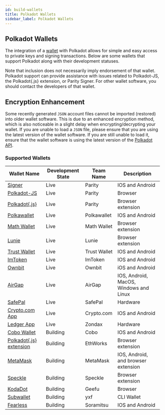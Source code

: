 ```yaml
---
id: build-wallets
title: Polkadot Wallets
sidebar_label: Polkadot Wallets
---
```


## Polkadot Wallets

The integration of a [wallet](https://wiki.polkadot.network/docs/en/glossary#wallet) with Polkadot allows for simple and easy access to private keys and signing transactions. Below are some wallets that support Polkadot along with their development statuses.

Note that inclusion does not necessarily imply endorsement of that wallet. Polkadot support can provide assistance with issues related to Polkadot-JS, the Polkadot{.js} extension, or Parity Signer. For other wallet software, you should contact the developers of that wallet.

## Encryption Enhancement

Some recently generated `JSON` account files cannot be imported (restored) into older wallet software. This is due to an enhanced encryption method, which is also noticeable in a slight delay when encrypting/decrypting your wallet. If you are unable to load a `JSON` file, please ensure that you are using the latest version of the wallet software. If you are still unable to load it, ensure that the wallet software is using the latest version of the [Polkadot API](https://polkadot.js.org/api/).

### Supported Wallets

| Wallet Name                                                        | Development State | Team Name    | Description                            |
| ------------------------------------------------------------------ | ----------------- | ------------ | -------------------------------------- |
| [Signer](https://www.parity.io/signer/)                            | Live              | Parity       | IOS and Android                        |
| [Polkadot-JS](https://polkadot.js.org/apps/#/accounts)             | Live              | Parity       | Browser                                |
| [Polkadot{.js}](https://github.com/polkadot-js/extension)          | Live              | Parity       | Browser extension                      |
| [Polkawallet](https://polkawallet.io/)                             | Live              | Polkawallet  | IOS and Android                        |
| [Math Wallet](https://www.mathwallet.org/kusama-wallet/en/)        | Live              | Math Wallet  | Browser extension                      |
| [Lunie](https://lunie.io/)                                         | Live              | Lunie        | Browser extension                      |
| [Trust Wallet](https://trustwallet.com/)                           | Live              | Trust Wallet | IOS and Android                        |
| [ImToken](https://token.im/)                                       | Live              | ImToken      | IOS and Android                        |
| [Ownbit](https://ownbit.io/)                                       | Live              | Ownbit       | iOS and Android                        |
| [AirGap](https://airgap.it/)                                       | Live              | AirGap       | IOS, Android, MacOS, Windows and Linux |
| [SafePal](https://www.safepal.io/download)                         | Live              | SafePal      | Hardware                               |
| [Crypto.com App](https://crypto.com/en/index.html)                 | Live              | Crypto.com   | IOS and Android                        |
| [Ledger App](https://zondax.ch/kusama.html#overview)               | Live              | Zondax       | Hardware                               |
| [Cobo Wallet](https://cobo.com/)                                   | Building          | Cobo         | IOS and Android                        |
| [Polkadot{.js} extension](https://github.com/EthWorks/extension)   | Building          | EthWorks     | Browser extension                      |
| [MetaMask](https://metamask.io/index.html)                         | Building          | MetaMask     | IOS, Android, and browser extension    |
| [Speckle](https://github.com/GetSpeckle/speckle-browser-extension) | Building          | Speckle      | Browser extension                      |
| [KodaDot](https://kodadot.netlify.app/#/accounts)                  | Building          | Geefu        | Browser                                |
| [Subwallet](https://github.com/yxf/subwallet)                      | Building          | yxf          | CLI Wallet                             |
| [Fearless](https://soramitsu.co.jp/fearless)                       | Building          | Soramitsu    | IOS and Android                        |
